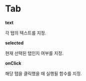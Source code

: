 # Tab

**text**

각 탭의 텍스트를 지정.

**selected**

현재 선택된 탭인지 여부를 지정.

**onClick**

해당 탭을 클릭했을 때 실행될 함수를 지정.